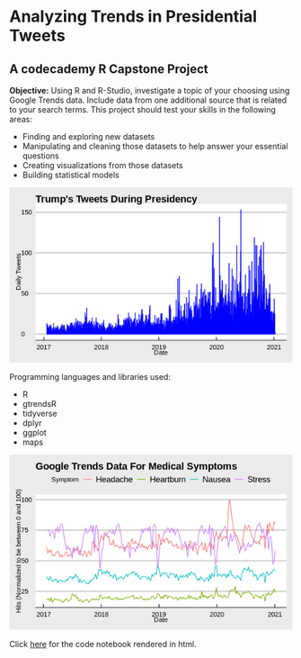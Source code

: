 # Analyzing Trends in Presidential Tweets
## A codecademy R Capstone Project


**Objective:** Using R and R-Studio, investigate a topic of your choosing using Google Trends data. Include data from one additional source that is related to your search terms. This project should test your skills in the following areas:

- Finding and exploring new datasets
- Manipulating and cleaning those datasets to help answer your essential questions
- Creating visualizations from those datasets
- Building statistical models

![trump tweets](./images/trump_tweets.png)

Programming languages and libraries used: 
- R
- gtrendsR
- tidyverse
- dplyr
- ggplot
- maps

![google trends plot](./images/google_trends.png)

Click [here](capstone_project.nb.html) for the code notebook rendered in html.
